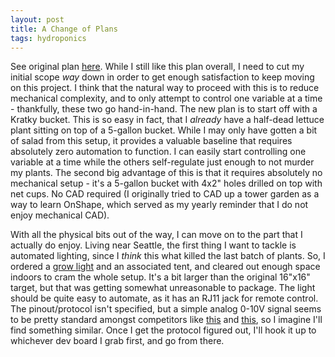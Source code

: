 ```yaml
---
layout: post
title: A Change of Plans
tags: hydroponics
---
```

See original plan [here](2023-05-23-I-Desire-Fresh-Produce).  While I still like this plan overall, I need to cut my initial scope _way_ down in order to get enough satisfaction to keep moving on this project.  I think that the natural way to proceed with this is to reduce mechanical complexity, and to only attempt to control one variable at a time - thankfully, these two go hand-in-hand.  The new plan is to start off with a Kratky bucket.  This is so easy in fact, that I _already_ have a half-dead lettuce plant sitting on top of a 5-gallon bucket.  While I may only have gotten a bit of salad from this setup, it provides a valuable baseline that requires absolutely zero automation to function.  I can easily start controlling one variable at a time while the others self-regulate just enough to not murder my plants.  The second big advantage of this is that it requires absolutely no mechanical setup - it's a 5-gallon bucket with 4x2" holes drilled on top with net cups.  No CAD required (I originally tried to CAD up a tower garden as a way to learn OnShape, which served as my yearly reminder that I do not enjoy mechanical CAD).

With all the physical bits out of the way, I can move on to the part that I actually do enjoy.  Living near Seattle, the first thing I want to tackle is automated lighting, since I _think_ this what killed the last batch of plants.  So, I ordered a [grow light](https://vivosun.com/vivosun-vs1000-led-grow-light-100w-p68320123310964736-v58820960379609238) and an associated tent, and cleared out enough space indoors to cram the whole setup.  It's a bit larger than the original 16"x16" target, but that was getting somewhat unreasonable to package.  The light should be quite easy to automate, as it has an RJ11 jack for remote control.  The pinout/protocol isn't specified, but a simple analog 0-10V signal seems to be pretty standard amongst competitors like [this](https://rightbud.com/products/parfactworks-intelligent-grow-light-rj11-controller) and [this](https://www.farmpar.com/products/intelligent-rj11-controller-for-led-grow-light), so I imagine I'll find something similar.  Once I get the protocol figured out, I'll hook it up to whichever dev board I grab first, and go from there.
